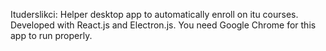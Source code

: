 Ituderslikci: Helper desktop app to automatically enroll on itu courses. Developed with React.js and Electron.js. You need Google Chrome for this app to run properly.

